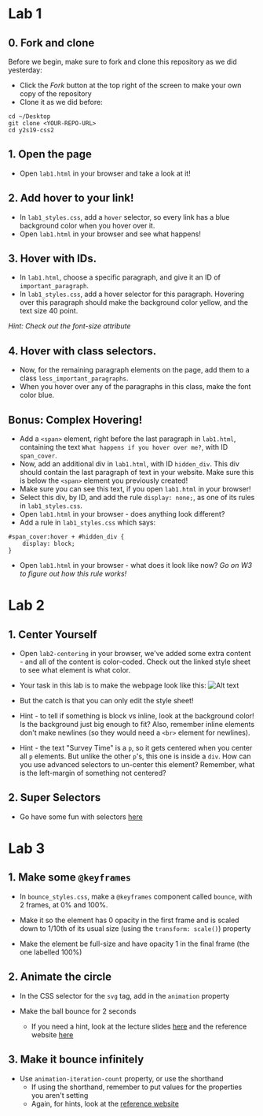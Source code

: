 # Lab 1
## 0. Fork and clone

Before we begin, make sure to fork and clone this repository as we did yesterday:

  - Click the *Fork* button at the top right of the screen to make your own copy of the repository
  - Clone it as we did before:
  ```
  cd ~/Desktop
  git clone <YOUR-REPO-URL>
  cd y2s19-css2
  ```
  
## 1. Open the page

- Open `lab1.html` in your browser and take a look at it!

## 2. Add hover to your link!

- In `lab1_styles.css`, add a `hover` selector, so every link has a blue background color when you hover over it.
- Open `lab1.html` in your browser and see what happens!

## 3. Hover with IDs.
- In `lab1.html`, choose a specific paragraph, and give it an ID of `important_paragraph`.
- In `lab1_styles.css`, add a hover selector for  this paragraph. Hovering over this paragraph should make the background color yellow, and the text size 40 point.

*Hint: Check out the font-size attribute*

## 4. Hover with class selectors.
- Now, for the remaining paragraph elements on the page, add them to a class `less_important_paragraphs`.
- When you hover over any of the paragraphs in this class, make the font color blue.

## Bonus: Complex Hovering!
- Add a `<span>` element, right before the last paragraph in `lab1.html`, containing the text `What happens if you hover over me?`, with ID `span_cover`.
- Now, add an additional div in `lab1.html`, with ID `hidden_div`. This div should contain the last paragraph of text in your website. Make sure this is below the `<span>` element you previously created!
- Make sure you can see this text, if you open `lab1.html` in your browser!
- Select this div, by ID, and add the rule `display: none;`, as one of its rules in `lab1_styles.css`.
- Open `lab1.html` in your browser - does anything look different? 
- Add a rule in `lab1_styles.css` which says:
```
#span_cover:hover + #hidden_div {
    display: block;
}
```
- Open `lab1.html` in your browser - what does it look like now?
*Go on W3 to figure out how this rule works!*

# Lab 2
## 1. Center Yourself
- Open `lab2-centering` in your browser, we've added some extra content - and all of the content is color-coded. Check out the linked style sheet to see what element is what color. 

- Your task in this lab is to make the webpage look like this: 
![Alt text](centered_page.png?raw=true "Title")
- But the catch is that you can only edit the style sheet!

- Hint - to tell if something is block vs inline, look at the background color! Is the background just big enough to fit? Also, remember inline elements don't make newlines (so they would need a `<br>` element for newlines).

- Hint - the text "Survey Time" is a `p`, so it gets centered when you center all `p` elements. But unlike the other `p`'s, this one is inside a `div`. How can you use advanced selectors to un-center this element? Remember, what is the left-margin of something not centered?

## 2. Super Selectors
- Go have some fun with selectors [here](https://flukeout.github.io/)

# Lab 3
## 1. Make some `@keyframes`
- In `bounce_styles.css`, make a `@keyframes` component called `bounce`, with 2 frames, at 0% and 100%.

- Make it so the element has 0 opacity in the first frame and is scaled down to 1/10th of its usual size (using the `transform: scale()`) property

- Make the element be full-size and have opacity 1 in the final frame (the one labelled 100%)

## 2. Animate the circle
- In the CSS selector for the `svg` tag, add in the `animation` property

- Make the ball bounce for 2 seconds
  - If you need a hint, look at the lecture slides [here](http://go.meet.sh/anim-lec) and the reference website [here](https://robots.thoughtbot.com/css-animation-for-beginners)

## 3. Make it bounce infinitely
- Use `animation-iteration-count` property, or use the shorthand
  - If using the shorthand, remember to put values for the properties you aren't setting
  - Again, for hints, look at the [reference website](https://robots.thoughtbot.com/css-animation-for-beginners)
